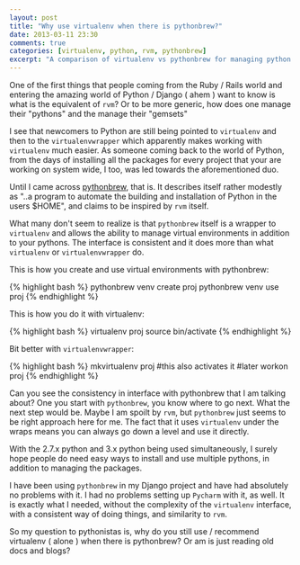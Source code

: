```yaml
---
layout: post
title: "Why use virtualenv when there is pythonbrew?"
date: 2013-03-11 23:30
comments: true
categories: [virtualenv, python, rvm, pythonbrew]
excerpt: "A comparison of virtualenv vs pythonbrew for managing python environments"
---
```


One of the first things that people coming from the Ruby / Rails world and entering the amazing world of Python / Django ( ahem ) want to know is what is the equivalent of `rvm`? Or to be more generic, how does one manage their "pythons" and the manage their "gemsets"

I see that newcomers to Python are still being pointed to `virtualenv` and then to the `virtualenvwrapper` which apparently makes working with `virtualenv` much easier. As someone coming back to the world of Python, from the days of installing all the packages for every project that your are working on system wide, I too, was led towards the aforementioned duo.

Until I came across [pythonbrew](https://github.com/utahta/pythonbrew), that is. It describes itself rather modestly as "..a program to automate the building and installation of Python in the users $HOME", and claims to be inspired by `rvm` itself.

What many don't seem to realize is that `pythonbrew` itself is a wrapper to `virtualenv` and allows the ability to manage virtual environments in addition to your pythons.  The interface is consistent and it does more than what `virtualenv` or `virtualenvwrapper` do.

This is how you create and use virtual environments with pythonbrew:

{% highlight bash %}
pythonbrew venv create proj
pythonbrew venv use proj
{% endhighlight %}

This is how you do it with virtualenv:

{% highlight bash %}
virtualenv proj
source bin/activate
{% endhighlight %}

Bit better with `virtualenvwrapper`:

{% highlight bash %}
mkvirtualenv proj #this also activates it
#later
workon proj
{% endhighlight %}

Can you see the consistency in interface with pythonbrew that I am talking about? One you start with `pythonbrew`, you know where to go next. What the next step would be. Maybe I am spoilt by `rvm`, but `pythonbrew` just seems to be right approach here for me. The fact that it uses `virtualenv` under the wraps means you can always go down a level and use it directly.

 With the 2.7.x python and 3.x python being used simultaneously, I surely hope people do need easy ways to install and use multiple pythons, in addition to managing the packages.

 I have been using `pythonbrew` in my Django project and have had absolutely no problems with it. I had no problems setting up `Pycharm` with it, as well. It is exactly what I needed, without the complexity of the `virtualenv` interface, with a consistent way of doing things, and similarity to `rvm`. 

 So my question to pythonistas is, why do you still use / recommend virtualenv ( alone ) when there is pythonbrew? Or am is just reading old docs and blogs?